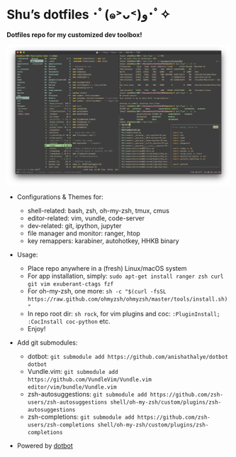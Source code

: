 # Shu’s dotfiles ･ﾟ(๑˃ᴗ˂)ﻭ･ﾟ✧

**Dotfiles repo for my customized dev toolbox!**

![screenshot](./assets/screenshot.png)

- Configurations \& Themes for:
    - shell-related: bash, zsh, oh-my-zsh, tmux, cmus
    - editor-related: vim, vundle, code-server
    - dev-related: git, ipython, jupyter
    - file manager and monitor: ranger, htop
    - key remappers: karabiner, autohotkey, HHKB binary

- Usage:
    - Place repo anywhere in a (fresh) Linux/macOS system 
    - For app installation, simply: `sudo apt-get install ranger zsh curl git vim exuberant-ctags fzf`
    - For oh-my-zsh, one more: `sh -c "$(curl -fsSL https://raw.github.com/ohmyzsh/ohmyzsh/master/tools/install.sh)"`
    - In repo root dir: `sh rock`, for vim plugins and coc: `:PluginInstall; :CocInstall coc-python` etc.
    - Enjoy!
   
- Add git submodules:
    - dotbot: `git submodule add https://github.com/anishathalye/dotbot dotbot`
    - Vundle.vim: `git submodule add https://github.com/VundleVim/Vundle.vim editor/vim/bundle/Vundle.vim`
    - zsh-autosuggestions: `git submodule add https://github.com/zsh-users/zsh-autosuggestions shell/oh-my-zsh/custom/plugins/zsh-autosuggestions`
    - zsh-completions: `git submodule add https://github.com/zsh-users/zsh-completions shell/oh-my-zsh/custom/plugins/zsh-completions`

- Powered by [dotbot](https://github.com/anishathalye/dotbot)
